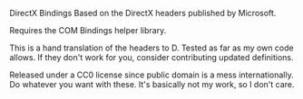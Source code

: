 DirectX Bindings
Based on the DirectX headers published by Microsoft.

Requires the COM Bindings helper library.

This is a hand translation of the headers to D. Tested as far as my own code
allows. If they don't work for you, consider contributing updated definitions.

Released under a CC0 license since public domain is a mess internationally.
Do whatever you want with these. It's basically not my work, so I don't care.
